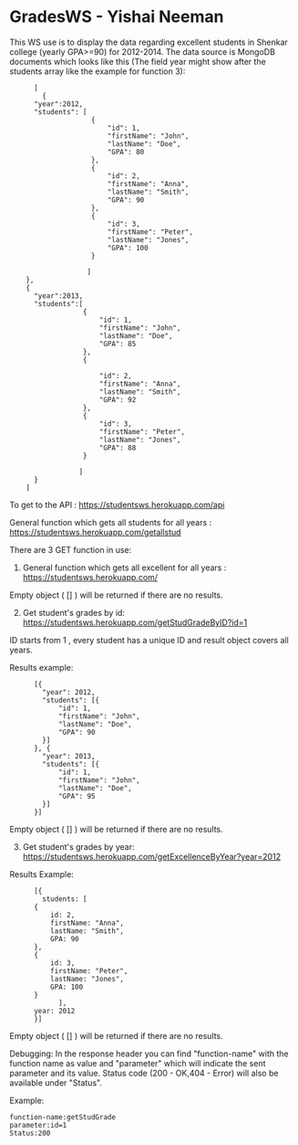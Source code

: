 # GradesWS - Yishai Neeman


This WS use is to display the data regarding excellent students in Shenkar college (yearly GPA&gt;=90) for 2012-2014.
The data source is MongoDB documents which looks like this (The field year might show after the students array like the example for function 3):

          [
            {
          "year":2012,
          "students": [
                        {
                            "id": 1,
                            "firstName": "John",
                            "lastName": "Doe",
                            "GPA": 80
                        },
                        {
                            "id": 2,
                            "firstName": "Anna",
                            "lastName": "Smith",
                            "GPA": 90
                        },
                        {
                            "id": 3,
                            "firstName": "Peter",
                            "lastName": "Jones",
                            "GPA": 100
                        }
        
                       ]
        },
        {
          "year":2013,
          "students":[
                      {
                          "id": 1,
                          "firstName": "John",
                          "lastName": "Doe",
                          "GPA": 85
                      },
                      {
        
                          "id": 2,
                          "firstName": "Anna",
                          "lastName": "Smith",
                          "GPA": 92
                      },
                      {
                          "id": 3,
                          "firstName": "Peter",
                          "lastName": "Jones",
                          "GPA": 88
                      }
        
                     ]
          }
        ]
To get to the API : https://studentsws.herokuapp.com/api

General function which gets all students for all years : https://studentsws.herokuapp.com/getallstud

There are 3 GET function in use:

1) General function which gets all excellent for all years : https://studentsws.herokuapp.com/

Empty object ( [] ) will be returned if there are no results.

2) Get student's grades by id: https://studentsws.herokuapp.com/getStudGradeByID?id=1

ID starts from 1 , every student has a unique ID and result object covers all years.

Results example:

          [{
            "year": 2012,
            "students": [{
                "id": 1,
                "firstName": "John",
                "lastName": "Doe",
                "GPA": 90
            }]
          }, {
            "year": 2013,
            "students": [{
                "id": 1,
                "firstName": "John",
                "lastName": "Doe",
                "GPA": 95
            }]
          }]
Empty object ( [] ) will be returned if there are no results.

3) Get student's grades by year: https://studentsws.herokuapp.com/getExcellenceByYear?year=2012

Results Example:

          [{
            students: [
          {
              id: 2,
              firstName: "Anna",
              lastName: "Smith",
              GPA: 90
          },
          {
              id: 3,
              firstName: "Peter",
              lastName: "Jones",
              GPA: 100
          }
                ],
          year: 2012
          }]
          
Empty object ( [] ) will be returned if there are no results.

Debugging: In the response header you can find "function-name" with the function name as value and "parameter" which will indicate the sent parameter and its value.
Status code (200 - OK,404 - Error) will also be available under "Status".

Example:

    function-name:getStudGrade
    parameter:id=1
	Status:200
